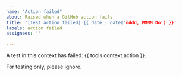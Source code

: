 ```yaml
---
name: "Action failed"
about: Raised when a GitHub action fails
title: '[Test action failed] {{ date | date('dddd, MMMM Do') }}'
labels: action failed
assignees: ''

---
```


A test in this context has failed: {{ tools.context.action }}.

For testing only, please ignore.
